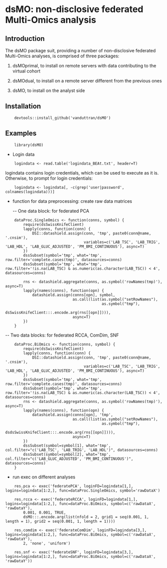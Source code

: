 # dsMO: non-disclosive federated Multi-Omics analysis

## Introduction
The dsMO package suit, providing a number of non-disclosive federated Multi-Omics analyses, is comprised of three packages:

1. dsMOprimal, to install on remote servers with data contributing to the virtual cohort

2. dsMOdual, to install on a remote server different from the previous ones  

3. dsMO, to install on the analyst side


## Installation
```
    devtools::install_github('vanduttran/dsMO')
```

## Examples
```
    library(dsMO)
```
- Login data
```
    logindata <- read.table('logindata_BEAt.txt', header=T)
```
logindata contains login credentials, which can be used to execute as it is. Otherwise, to prompt for login credentials:
```
    logindata <- logindata[, -c(grep('user|password', colnames(logindata)))]
```

- function for data preprocessing: create raw data matrices 

  -- One data block: for federated PCA
```
    dataProc.SingleOmics <- function(conns, symbol) {
        require(dsSwissKnifeClient)
        lapply(conns, function(conn) {
            DSI::datashield.assign(conn, 'tmp', paste0(conn@name, '.cnsim'), 
                                   variables=c('LAB_TSC', 'LAB_TRIG', 'LAB_HDL', 'LAB_GLUC_ADJUSTED', 'PM_BMI_CONTINUOUS'), async=T)
        })
        dssSubset(symbol='tmp', what='tmp', row.filter='complete.cases(tmp)', datasources=conns)
        dssSubset(symbol='tmp', what='tmp', row.filter='!is.na(LAB_TSC) & as.numeric(as.character(LAB_TSC)) < 4', datasources=conns)
        
        rns <- datashield.aggregate(conns, as.symbol('rowNames(tmp)'), async=T)
        lapply(names(conns), function(opn) {
            datashield.assign(conns[opn], symbol, 
                              as.call(list(as.symbol("setRowNames"),
                                           as.symbol("tmp"),
                                           dsSwissKnifeClient:::.encode.arg(rns[[opn]]))),
                              async=T)
        })
    }
```
  -- Two data blocks: for federated RCCA, ComDim, SNF
```
    dataProc.BiOmics <- function(conns, symbol) {
        require(dsSwissKnifeClient)
        lapply(conns, function(conn) {
            DSI::datashield.assign(conn, 'tmp', paste0(conn@name, '.cnsim'), 
                                   variables=c('LAB_TSC', 'LAB_TRIG', 'LAB_HDL', 'LAB_GLUC_ADJUSTED', 'PM_BMI_CONTINUOUS'), async=T)
        })
        dssSubset(symbol='tmp', what='tmp', row.filter='complete.cases(tmp)', datasources=conns)
        dssSubset(symbol='tmp', what='tmp', row.filter='!is.na(LAB_TSC) & as.numeric(as.character(LAB_TSC)) < 4', datasources=conns)
        rns <- datashield.aggregate(conns, as.symbol('rowNames(tmp)'), async=T)
        lapply(names(conns), function(opn) {
            datashield.assign(conns[opn], 'tmp', 
                              as.call(list(as.symbol("setRowNames"),
                                           as.symbol("tmp"),
                                           dsdsSwissKnifeClient:::.encode.arg(rns[[opn]]))),
                              async=T)
        })
        dssSubset(symbol=symbol[1], what='tmp', col.filter="c('LAB_TSC', 'LAB_TRIG', 'LAB_HDL')", datasources=conns)
        dssSubset(symbol=symbol[2], what='tmp', col.filter="c('LAB_GLUC_ADJUSTED', 'PM_BMI_CONTINUOUS')", datasources=conns)
    }
```
- run exec on different analyses
```
    res.pca <- exec('federatePCA', loginFD=logindata[1,], logins=logindata[1:2,], func=dataProc.SingleOmics, symbol='rawDataX')

    res.rcca <- exec('federateRCCA', loginFD=logindata[1,], logins=logindata[1:2,], func=dataProc.BiOmics, symbol=c('rawDataX', 'rawDataY'),
        0.001, 0.001, TRUE, 
        dsMO:::.encode.arg(list(nfold = 2, grid1 = seq(0.001, 1, length = 1), grid2 = seq(0.001, 1, length = 1))))
    
    res.comdim <- exec('federateComDim', loginFD=logindata[3,], logins=logindata[1:2,], func=dataProc.BiOmics, symbol=c('rawDataX', 'rawDataY'),
        2, 'none', 'uniform')

    res.snf <- exec('federateSNF', loginFD=logindata[3,], logins=logindata[1:2,], func=dataProc.BiOmics, symbol=c('rawDataX', 'rawDataY'))
```

